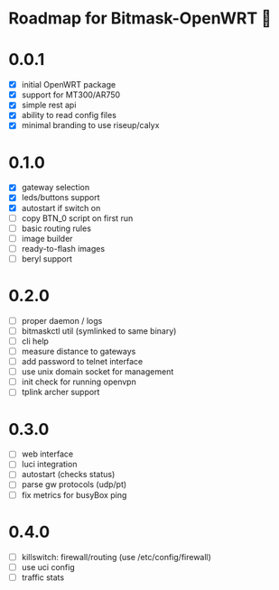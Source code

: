 Roadmap for Bitmask-OpenWRT 🚀
==============================

0.0.1
=====
* [x] initial OpenWRT package
* [x] support for MT300/AR750
* [x] simple rest api
* [x] ability to read config files
* [x] minimal branding to use riseup/calyx

0.1.0
=====
* [x] gateway selection
* [x] leds/buttons support
* [x] autostart if switch on
* [ ] copy BTN_0 script on first run
* [ ] basic routing rules
* [ ] image builder
* [ ] ready-to-flash images
* [ ] beryl support

0.2.0
=====
* [ ] proper daemon / logs
* [ ] bitmaskctl util (symlinked to same binary)
* [ ] cli help 
* [ ] measure distance to gateways
* [ ] add password to telnet interface
* [ ] use unix domain socket for management
* [ ] init check for running openvpn
* [ ] tplink archer support

0.3.0
=====
* [ ] web interface 
* [ ] luci integration
* [ ] autostart (checks status)
* [ ] parse gw protocols (udp/pt)
* [ ] fix metrics for busyBox ping

0.4.0
=====
* [ ] killswitch: firewall/routing (use /etc/config/firewall)
* [ ] use uci config
* [ ] traffic stats
